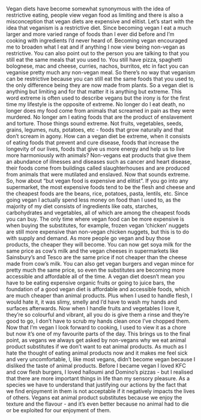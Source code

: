 Vegan diets have become somewhat synonymous with the idea of restrictive eating, people view vegan food as limiting and there is also a misconception that vegan diets are expensive and elitist. Let’s start with the idea that veganism is a restrictive diet. Since becoming vegan I eat a much larger and more varied range of foods than I ever did before and I’m cooking with ingredients I’d never heard of. Becoming vegan encouraged me to broaden what I eat and if anything I now view being non-vegan as restrictive. You can also point out to the person you are talking to that you still eat the same meals that you used to. You still have pizza, spaghetti bolognese, mac and cheese, curries, nachos, burritos, etc in fact you can veganise pretty much any non-vegan meal. So there’s no way that veganism can be restrictive because you can still eat the same foods that you used to, the only difference being they are now made from plants. So a vegan diet is anything but limiting and for that matter it is anything but extreme. This word extreme is often used to describe vegans but the irony is for the first time my lifestyle is the opposite of extreme. No longer do I eat death, no longer does my food come from animals that screamed in pain as they were murdered. No longer am I eating foods that are the product of enslavement and torture. Those things sound extreme. Not fruits, vegetables, seeds, grains, legumes, nuts, potatoes, etc - foods that grow naturally and that don’t scream in agony. How can a vegan diet be extreme, when it consists of eating foods that prevent and cure disease, foods that increase the longevity of our lives, foods that give us more energy and help us to live more harmoniously with animals? Non-vegans eat products that give them an abundance of illnesses and diseases such as cancer and heart disease, their foods come from buildings called slaughterhouses and are produced from animals that were mutilated and enslaved. Now that sounds extreme. So, how about “but vegan food is expensive and elitist”. If you go into any supermarket, the most expensive foods tend to be the flesh and cheese and the cheapest foods are the beans, rice, potatoes, pasta, lentils, etc. Since going vegan I actually spend less money on food than I used to, as the majority of my diet consists of ingredients like oats, starches, carbohydrates and vegetables, all of which are among the cheapest foods you can buy. The only time where vegan food can be more expensive is when buying the substitutes, for example, frozen vegan ‘chicken’ nuggets are still more expensive than non-vegan chicken nuggets, but this is to do with supply and demand. As more people go vegan and buy those products, the cheaper they will become. You can now get soya milk for the same price as cow’s milk and the vegan cheeses in supermarkets like Sainsbury’s and Tesco are the same price if not cheaper than the cheese made from cow’s milk. You can also get vegan burgers and vegan mince for pretty much the same price, so even the substitutes are becoming more accessible and affordable all of the time. A vegan diet doesn’t mean you have to be eating expensive organic fruits or going to juice bars, the foundation of a good vegan diet is affordable and accessible foods, which are much cheaper than animal products. Plus when I used to handle flesh, I would hate it, it was slimy, smelly and I’d have to wash my hands and surfaces afterwards. Now when I handle fruits and vegetables I love it, they’re so colourful and vibrant, all you do is give them a rinse and they’re good to go, I don’t have to scrub my hands clean once I’ve chopped them. Now that I’m vegan I look forward to cooking, I used to view it as a chore but now it’s one of my favourite parts of the day. This brings us to the final point, as vegans we always get asked by non-vegans why we eat animal product substitutes if we don’t want to eat animal products. As much as I hate the thought of eating animal products now and it makes me feel sick and very uncomfortable, I, like most vegans, didn’t become vegan because I disliked the taste of animal products. Before I became vegan I loved KFC and cow flesh burgers, I loved halloumi and Domino’s pizzas - but I realised that there are more important things in life than my sensory pleasure. As a species we have to understand that justifying our actions by the fact that we find enjoyment in them is not acceptable if it negatively impacts the lives of others. Vegans eat animal product substitutes because we enjoy the texture and the flavour - and it’s even better because no animal had to die or be exploited for our enjoyment of them.